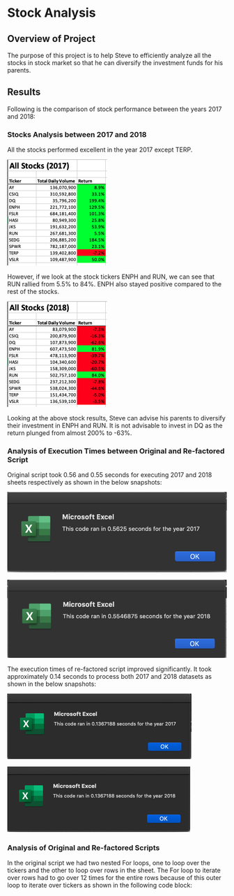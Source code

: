 # Stock Analysis
## Overview of Project
The purpose of this project is to help Steve to  efficiently analyze all the stocks in stock market so that he can diversify the investment funds for his parents. 

## Results

Following is the comparison of stock performance between the years 2017 and 2018:

### Stocks Analysis between 2017 and 2018
All the stocks performed excellent in the year 2017 except TERP. 

![](resources/2017_return.png)

However, if we look at the stock tickers ENPH and RUN, we can see that RUN rallied from 5.5% to 84%. ENPH also stayed positive compared to the rest of the stocks. 

![](resources/2018_return.png)

Looking at the above stock results, Steve can advise his parents to diversify their investment in ENPH and RUN. It is not advisable to invest in DQ as the return plunged from almost 200% to -63%.

### Analysis of Execution Times between Original and Re-factored Script

Original script took 0.56 and 0.55 seconds for executing 2017 and 2018 sheets respectively as shown in the below snapshots:

![](resources/2017_original_script_exec_time.png)

![](resources/2018_original_script_exec_time.png)

 The execution times of re-factored script improved significantly. It took approximately 0.14 seconds to process both 2017 and 2018 datasets as shown in the below snapshots:

 ![](resources/VBA_Challenge_2017.png)

 ![](resources/VBA_Challenge_2018.png)

### Analysis of Original and Re-factored Scripts

In the original script we had two nested For loops, one to loop over the tickers and the other to loop over rows in the sheet. The For loop to iterate over rows had to go over 12 times for the entire rows because of this outer loop to iterate over tickers as shown in the following code block:

